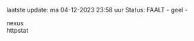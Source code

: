 laatste update: 
ma 04-12-2023 23:58   uur 
Status: FAALT - geel - 
<div class="service R">nexus</div><div class="service Y">httpstat</div>